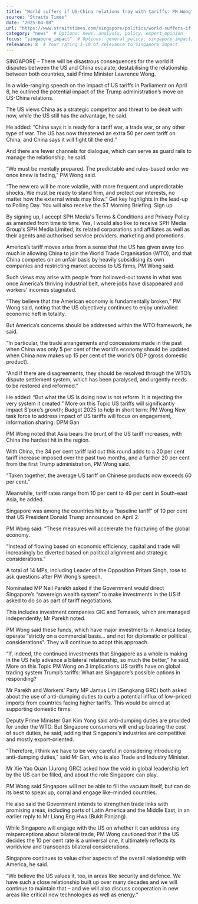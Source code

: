 ```yaml
---
title: "World suffers if US-China relations fray with tariffs: PM Wong"
source: "Straits Times"
date: "2025-04-08" 
url: "https://www.straitstimes.com/singapore/politics/world-suffers-if-us-china-relations-fray-with-tariffs-pm-wong"
category: "news"  # Options: news, analysis, policy, expert_opinion
focus: "singapore_impact"  # Options: general_policy, singapore_impact, asia_impact, global_economy
relevance: 8  # Your rating 1-10 of relevance to Singapore impact
---
```

SINGAPORE – There will be disastrous consequences for the world if disputes between the US and China escalate, destabilising the relationship between both countries, said Prime Minister Lawrence Wong. 

In a wide-ranging speech on the impact of US tariffs in Parliament on April 8, he outlined the potential impact of the Trump administration’s move on US-China relations.

The US views China as a strategic competitor and threat to be dealt with now, while the US still has the advantage, he said.

He added: “China says it is ready for a tariff war, a trade war, or any other type of war. The US has now threatened an extra 50 per cent tariff on China, and China says it will fight till the end.”

And there are fewer channels for dialogue, which can serve as guard rails to manage the relationship, he said.

“We must be mentally prepared. The predictable and rules-based order we once knew is fading,” PM Wong said.

“The new era will be more volatile, with more frequent and unpredictable shocks. We must be ready to stand firm, and protect our interests, no matter how the external winds may blow.”
Get key highlights in the lead-up to Polling Day. You will also receive the ST Morning Briefing.
Sign up

By signing up, I accept SPH Media's Terms & Conditions and Privacy Policy as amended from time to time. 
Yes, I would also like to receive SPH Media Group's SPH Media Limited, its related corporations and affiliates as well as their agents and authorised service providers.
marketing and promotions.

America’s tariff moves arise from a sense that the US has given away too much in allowing China to join the World Trade Organisation (WTO), and that China competes on an unfair basis by heavily subsidising its own companies and restricting market access to US firms, PM Wong said.

Such views may arise with people from hollowed-out towns in what was once America’s thriving industrial belt, where jobs have disappeared and workers’ incomes stagnated.

“They believe that the American economy is fundamentally broken,” PM Wong said, noting that the US objectively continues to enjoy unrivalled economic heft in totality.

But America’s concerns should be addressed within the WTO framework, he said.

“In particular, the trade arrangements and concessions made in the past when China was only 5 per cent of the world’s economy should be updated when China now makes up 15 per cent of the world’s GDP (gross domestic product).

“And if there are disagreements, they should be resolved through the WTO’s dispute settlement system, which has been paralysed, and urgently needs to be restored and reformed.” 

He added: “But what the US is doing now is not reform. It is rejecting the very system it created.”
More on this Topic
US tariffs will significantly impact S’pore’s growth; Budget 2025 to help in short term: PM Wong
New task force to address impact of US tariffs will focus on engagement, information sharing: DPM Gan

PM Wong noted that Asia bears the brunt of the US tariff increases, with China the hardest hit in the region.

With China, the 34 per cent tariff laid out this round adds to a 20 per cent tariff increase imposed over the past two months, and a further 20 per cent from the first Trump administration, PM Wong said.

“Taken together, the average US tariff on Chinese products now exceeds 60 per cent.”

Meanwhile, tariff rates range from 10 per cent to 49 per cent in South-east Asia, he added.

Singapore was among the countries hit by a “baseline tariff” of 10 per cent that US President Donald Trump announced on April 2.

PM Wong said: “These measures will accelerate the fracturing of the global economy. 

“Instead of flowing based on economic efficiency, capital and trade will increasingly be diverted based on political alignment and strategic considerations.”  

A total of 14 MPs, including Leader of the Opposition Pritam Singh, rose to ask questions after PM Wong’s speech.

Nominated MP Neil Parekh asked if the Government would direct Singapore’s “sovereign wealth system” to make investments in the US if asked to do so as part of tariff negotiations.

This includes investment companies GIC and Temasek, which are managed independently, Mr Parekh noted.

PM Wong said these funds, which have major investments in America today, operate “strictly on a commercial basis... and not for diplomatic or political considerations”. They will continue to adopt this approach.

“If, indeed, the continued investments that Singapore as a whole is making in the US help advance a bilateral relationship, so much the better,” he said. 
More on this Topic
PM Wong on 3 implications US tariffs have on global trading system
Trump’s tariffs: What are Singapore’s possible options in responding?

Mr Parekh and Workers’ Party MP Jamus Lim (Sengkang GRC) both asked about the use of anti-dumping duties to curb a potential influx of low-priced imports from countries facing higher tariffs. This would be aimed at supporting domestic firms.

Deputy Prime Minister Gan Kim Yong said anti-dumping duties are provided for under the WTO. But Singapore consumers will end up bearing the cost of such duties, he said, adding that Singapore’s industries are competitive and mostly export-oriented.

“Therefore, I think we have to be very careful in considering introducing anti-dumping duties,” said Mr Gan, who is also Trade and Industry Minister.

Mr Xie Yao Quan (Jurong GRC) asked how the void in global leadership left by the US can be filled, and about the role Singapore can play. 

PM Wong said Singapore will not be able to fill the vacuum itself, but can do its best to speak up, corral and engage like-minded countries.

He also said the Government intends to strengthen trade links with promising areas, including parts of Latin America and the Middle East, in an earlier reply to Mr Liang Eng Hwa (Bukit Panjang).

While Singapore will engage with the US on whether it can address any misperceptions about bilateral trade, PM Wong cautioned that if the US decides the 10 per cent rate is a universal one, it ultimately reflects its worldview and transcends bilateral considerations. 

Singapore continues to value other aspects of the overall relationship with America, he said. 

“We believe the US values it, too, in areas like security and defence. We have such a close relationship built up over many decades and we will continue to maintain that – and we will also discuss cooperation in new areas like critical new technologies as well as energy.”